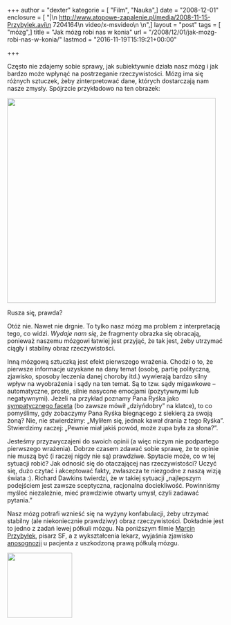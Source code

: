 +++
author = "dexter"
kategorie = [ "Film", "Nauka",]
date = "2008-12-01"
enclosure = [ "|\n    http://www.atopowe-zapalenie.pl/media/2008-11-15-Przybylek.avi\n    7204164\n    video/x-msvideo\n    \n",]
layout = "post"
tags = [ "mózg",]
title = "Jak mózg robi nas w konia"
url = "/2008/12/01/jak-mozg-robi-nas-w-konia/"
lastmod = "2016-11-19T15:19:21+00:00"

+++

Często nie zdajemy sobie sprawy, jak subiektywnie działa nasz mózg i jak bardzo może wpłynąć na postrzeganie rzeczywistości. Mózg ima się różnych sztuczek, żeby zinterpretować dane, których dostarczają nam nasze zmysły. Spójrzcie przykładowo na ten obrazek:

<!--more-->

<img src="/wp-content/uploads/2008/11/rotsnakemini3ts.gif" alt="" width="482" height="473" class="aligncenter size-full wp-image-331" srcset="/wp-content/uploads/2008/11/rotsnakemini3ts-300x294.gif 300w, /wp-content/uploads/2008/11/rotsnakemini3ts.gif 482w" sizes="(max-width: 482px) 100vw, 482px" />

Rusza się, prawda? 

Otóż nie. Nawet nie drgnie. To tylko nasz mózg ma problem z interpretacją tego, co widzi. _Wydaje nam się_, że fragmenty obrazka się obracają, ponieważ naszemu mózgowi łatwiej jest przyjąć, że tak jest, żeby utrzymać ciągły i stabilny obraz rzeczywistości.

Inną mózgową sztuczką jest efekt pierwszego wrażenia. Chodzi o to, że pierwsze informacje uzyskane na dany temat (osobę, partię polityczną, zjawisko, sposoby leczenia danej choroby itd.) wywierają bardzo silny wpływ na wyobrażenia i sądy na ten temat. Są to tzw. sądy migawkowe – automatyczne, proste, silnie nasycone emocjami (pozytywnymi lub negatywnymi). Jeżeli na przykład poznamy Pana Ryśka jako [sympatycznego faceta][1] (bo zawsze mówił &#8222;dziyńdobry&#8221; na klatce), to co pomyślimy, gdy zobaczymy Pana Ryśka biegnącego z siekierą za swoją żoną? Nie, nie stwierdzimy: &#8222;Myliłem się, jednak kawał drania z tego Ryśka&#8221;. Stwierdzimy raczej: &#8222;Pewnie miał jakiś powód, może zupa była za słona?&#8221;. 

Jesteśmy przyzwyczajeni do swoich opinii (a więc niczym nie podpartego pierwszego wrażenia). Dobrze czasem zdawać sobie sprawę, że te opinie nie muszą być (i raczej nigdy nie są) prawdziwe. Spytacie może, co w tej sytuacji robić? Jak odnosić się do otaczającej nas rzeczywistości? Uczyć się, dużo czytać i akceptować fakty, zwłaszcza te niezgodne z naszą wizją świata :). Richard Dawkins twierdzi, że w takiej sytuacji &#8222;najlepszym podejściem jest zawsze sceptyczna, racjonalna dociekliwość. Powinniśmy myśleć niezależnie, mieć prawdziwie otwarty umysł, czyli zadawać pytania.&#8221; 

Nasz mózg potrafi wznieść się na wyżyny konfabulacji, żeby utrzymać stabilny (ale niekoniecznie prawdziwy) obraz rzeczywistości. Dokładnie jest to jedno z zadań lewej półkuli mózgu. Na poniższym filmie [Marcin Przybyłek][2], pisarz SF, a z wykształcenia lekarz, wyjaśnia zjawisko [anosognozji][3] u pacjenta z uszkodzoną prawą półkulą mózgu.

[<img src="/wp-content/uploads/2008/11/klatka1-150x150.jpg" alt="" width="150" height="150" class="aligncenter size-thumbnail wp-image-324" />][4]

 [1]: http://film.wp.pl/id,70035,wiadomosc.html
 [2]: http://pl.wikipedia.org/wiki/Marcin_Przyby%C5%82ek
 [3]: http://pl.wikipedia.org/wiki/Anosognozja
 [4]: http://www.atopowe-zapalenie.pl/media/2008-11-15-Przybylek.avi